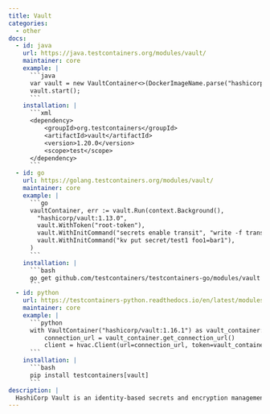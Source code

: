 ```yaml
---
title: Vault
categories:
  - other
docs:
  - id: java
    url: https://java.testcontainers.org/modules/vault/
    maintainer: core
    example: |
      ```java
      var vault = new VaultContainer<>(DockerImageName.parse("hashicorp/vault:1.13.0"));
      vault.start();
      ```
    installation: |
      ```xml
      <dependency>
          <groupId>org.testcontainers</groupId>
          <artifactId>vault</artifactId>
          <version>1.20.0</version>
          <scope>test</scope>
      </dependency>
      ```
  - id: go
    url: https://golang.testcontainers.org/modules/vault/
    maintainer: core
    example: |
      ```go
      vaultContainer, err := vault.Run(context.Background(),
        "hashicorp/vault:1.13.0",
        vault.WithToken("root-token"),
        vault.WithInitCommand("secrets enable transit", "write -f transit/keys/my-key"),
        vault.WithInitCommand("kv put secret/test1 foo1=bar1"),
      )
      ```
    installation: |
      ```bash
      go get github.com/testcontainers/testcontainers-go/modules/vault
      ```
  - id: python
    url: https://testcontainers-python.readthedocs.io/en/latest/modules/vault/README.html
    maintainer: core
    example: |
      ```python
      with VaultContainer("hashicorp/vault:1.16.1") as vault_container:
          connection_url = vault_container.get_connection_url()
          client = hvac.Client(url=connection_url, token=vault_container.root_token)
      ```
    installation: |
      ```bash
      pip install testcontainers[vault]
      ```
description: |
  HashiCorp Vault is an identity-based secrets and encryption management system for storing API encryption keys, passwords, and certificates.
---
```

